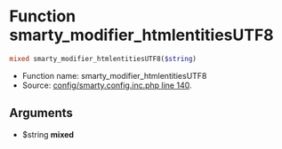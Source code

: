 Function smarty_modifier_htmlentitiesUTF8
===========================





```php
mixed smarty_modifier_htmlentitiesUTF8($string)
```

* Function name: smarty_modifier_htmlentitiesUTF8
* Source: [config/smarty.config.inc.php line 140](https://github.com/PrestaShop/PrestaShop/blob/1.5.6.1/config/smarty.config.inc.php#L140).

Arguments
---------

* $string **mixed**

